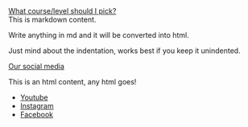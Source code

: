 <dl class="accordion" data-accordion>
  <dd class="accordion-navigation">
    <a href="#anid">What course/level should I pick?</a>
<div id="anid" class="content" markdown="1">
This is markdown content.

Write anything in md and it will be converted into html.

Just mind about the indentation, works best if you keep it unindented.
</div>
  </dd>
  <dd class="accordion-navigation">
    <a href="#secondid">Our social media</a>
    <div id="secondid" class="content">
      <p>This is an html content, any html goes!</p>
      <ul>
        <li><a href="https://www.youtube.com/channel/UCqhUGGN-O_FC5Luf3wOmO1g" target="_blank">Youtube</a></li>
        <li><a href="https://www.instagram.com/blackpepperswing/" target="_blank">Instagram</a></li>
        <li> <a href="https://www.facebook.com/blackpepperswing/" target="_blank">Facebook</a></li>
      </ul>
    </div>
  </dd>
</dl>
